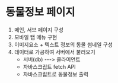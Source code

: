 # 동물정보 페이지

1. 메인, 서브 페이지 구성
2. 모바일 탭 메뉴 구현
3. 이미지요소 + 텍스트 정보의 동물 썸네일 구성
4. 데이터로 가공하여 서버에서 불러오기
    - 서버(db) ---> 클라이언트
    - 자바스크립트 fetch API
    - 자바스크립트로 동물정보 출력